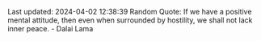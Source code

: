 Last updated: 2024-04-02 12:38:39
Random Quote: If we have a positive mental attitude, then even when surrounded by hostility, we shall not lack inner peace. - Dalai Lama